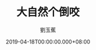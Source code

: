---
issue: 322
title: 大自然个倒咬
author: 劉玉蕉
language: 大埔
date: 2019-04-18T00:00:00.000+08:00
topic: 環保
difficulty: 2
wikidata: Q98096209
wikidata_link: https://www.wikidata.org/wiki/Q98096209
---